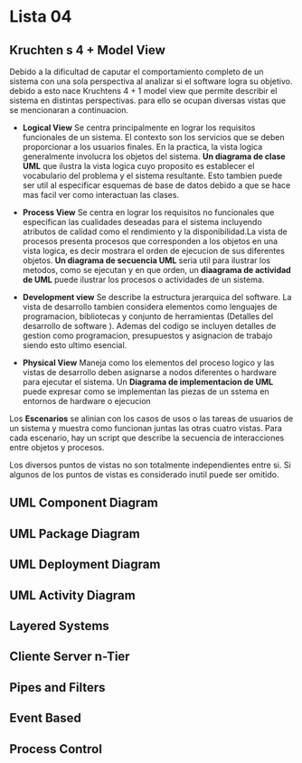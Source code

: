 # Lista 04

## Kruchten s 4 + Model View

Debido a la dificultad de caputar el comportamiento completo de un sistema con una sola perspectiva al analizar si el software logra
su objetivo. debido a esto nace Kruchtens 4 + 1 model view que permite describir el sistema en distintas perspectivas. para ello se ocupan 
diversas vistas que se mencionaran a continuacion.

* **Logical View**
  Se centra principalmente en lograr los requisitos funcionales de un sistema. El contexto son los servicios que se deben proporcionar
  a los usuarios finales. En la practica, la vista logica generalmente involucra los objetos del sistema.
  **Un diagrama de clase UML** que ilustra la vista logica cuyo proposito es establecer el vocabulario del problema y el sistema
  resultante. Esto tambien puede ser util al especificar esquemas de base de datos debido a que se hace mas facil ver como interactuan
  las clases.

* **Process View**
  Se centra en lograr los requisitos no funcionales que especifican las cualidades deseadas para el sistema incluyendo
  atributos de calidad como el rendimiento y la disponibilidad.La vista de procesos presenta procesos que corresponden 
  a los objetos en una vista logica, es decir mostrara el orden de ejecucion de sus diferentes objetos. 
  **Un diagrama de secuencia UML** seria util para ilustrar los metodos, como se ejecutan y en que orden,
  un **diaagrama de actividad de UML** puede ilustrar los procesos o actividades de un sistema.


* **Development view**
  Se describe la estructura jerarquica del software. La vista de desarrollo tambien considera elementos como lenguajes de
  programacion, bibliotecas y conjunto de herramientas (Detalles del desarrollo de software ). Ademas del codigo se incluyen 
  detalles de gestion como programacion, presupuestos y asignacion de trabajo siendo esto ultimo esencial.
 
* **Physical View**
  Maneja como los elementos del proceso logico y las vistas de desarrollo deben asignarse a nodos diferentes o hardware para ejecutar 
  el sistema. Un **Diagrama de implementacion de UML** puede expresar como se implementan las piezas de un sstema en entornos de hardware 
  o ejecucion  

Los **Escenarios** se alinian con los casos de usos o las tareas de usuarios de un sistema y muestra como funcionan juntas
las otras cuatro vistas. Para cada escenario, hay un script que describe la secuencia de interacciones entre objetos y procesos.

Los diversos puntos de vistas no son totalmente independientes entre si. Si algunos de los puntos de vistas es considerado inutil puede 
ser omitido.

## UML Component Diagram

## UML Package Diagram

## UML Deployment Diagram

## UML Activity Diagram

## Layered Systems

## Cliente Server n-Tier

## Pipes and Filters

## Event Based

## Process Control
